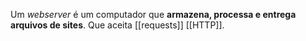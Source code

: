 Um _webserver_ é um computador que **armazena, processa e entrega arquivos de sites**. Que aceita [[requests]] [[HTTP]].
